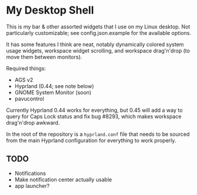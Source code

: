 # My Desktop Shell

This is my bar & other assorted widgets that I use on my Linux desktop.
Not particularly customizable; see config.json.example for the available options.

It has some features I think are neat, notably dynamically colored system usage widgets,
workspace widget scrolling, and workspace drag'n'drop (to move them between monitors).

Required things:
- AGS v2
- Hyprland (0.44; see note below)
- GNOME System Monitor (soon)
- pavucontrol

Currently Hyprland 0.44 works for everything, but 0.45 will add a way to query for Caps Lock status and fix bug #8293,
which makes workspace drag'n'drop awkward.

In the root of the repository is a `hyprland.conf` file that needs to be sourced from the main Hyprland configuration for everything to work properly.

## TODO
- Notifications
- Make notification center actually usable
- app launcher?
